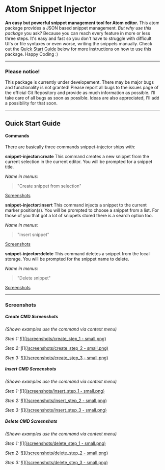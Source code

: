 # Atom Snippet Injector
**An easy but powerful snippet management tool for Atom editor.**
This atom package provides a JSON based snippet management.
*But why use this package* you ask?
Because you can reach every feature in more or less three steps.
It's easy and fast so you don't have to struggle with difficult UI's or file syntaxes or even worse, writing the snippets manually.
Check out the [Quick Start Guide](#quick-start-guide) below for more instructions on how to use this package.
Happy Coding :)

---

### Please notice!
This package is currently under developement. There may be major bugs and functionality is not granted!
Please report all bugs to the issues page of the official Git Repository and provide as much information as possible.
I'll take care of all bugs as soon as possible. Ideas are also appreciated, I'll add a possibility for that soon.

---

## Quick Start Guide

#### Commands
There are basically three commands snippet-injector ships with:

**snippet-injector:create**
This command creates a new snippet from the current selection in the current editor.
You will be prompted for a snippet title.

*Name in menus:*
> "Create snippet from selection"

[Screenshots](#create-cmd-screenshots)


**snippet-injector:insert**
This command injects a snippet to the current marker position(s).
You will be prompted to choose a snippet from a list.
For those of you that got a lot of snippets stored there is a search option too.

*Name in menus:*
> "Insert snippet"

[Screenshots](#insert-cmd-screenshots)


**snippet-injector:delete**
This command deletes a snippet from the local storage.
You will be prompted for the snippet name to delete.

*Name in menus:*
> "Delete snippet"

[Screenshots](#delete-cmd-screenshots)


---

### Screenshots

##### Create CMD Screenshots
*(Shown examples use the command via context menu)*

*Step 1:*
[![](/screenshots/create_step_1 - small.png)](https://prntscr.com/fxabhj)

*Step 2:*
[![](/screenshots/create_step_2 - small.png)](https://prntscr.com/fxabn6)

*Step 3:*
[![](/screenshots/create_step_3 - small.png)](https://prntscr.com/fxabsv)

##### Insert CMD Screenshots
*(Shown examples use the command via context menu)*

*Step 1:*
[![](/screenshots/insert_step_1 - small.png)](https://prntscr.com/fxacde)

*Step 2:*
[![](/screenshots/insert_step_2 - small.png)](https://prntscr.com/fxacj8)

*Step 3:*
[![](/screenshots/insert_step_3 - small.png)](https://prntscr.com/fxacrn)

##### Delete CMD Screenshots
*(Shown examples use the command via context menu)*

*Step 1:*
[![](/screenshots/delete_step_1 - small.png)](https://prntscr.com/fxabyh)

*Step 2:*
[![](/screenshots/delete_step_2 - small.png)](https://prntscr.com/fxac6s)

*Step 3:*
[![](/screenshots/delete_step_3 - small.png)](https://prntscr.com/fxac96)
